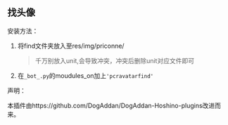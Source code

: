 ## 找头像

安装方法：

1. 将find文件夹放入至res/img/priconne/

   > 千万别放入unit,会导致冲突，冲突后删除unit对应文件即可

2. 在`_bot_.py`的moudules_on加上`'pcravatarfind'`

   



声明：

本插件由https://github.com/DogAddan/DogAddan-Hoshino-plugins改进而来。

